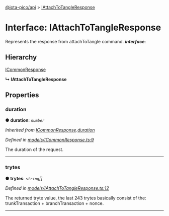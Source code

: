 [@iota-pico/api](../README.md) > [IAttachToTangleResponse](../interfaces/iattachtotangleresponse.md)



# Interface: IAttachToTangleResponse


Represents the response from attachToTangle command.
*__interface__*: 


## Hierarchy


 [ICommonResponse](icommonresponse.md)

**↳ IAttachToTangleResponse**








## Properties
<a id="duration"></a>

###  duration

**●  duration**:  *`number`* 

*Inherited from [ICommonResponse](icommonresponse.md).[duration](icommonresponse.md#duration)*

*Defined in [models/ICommonResponse.ts:9](https://github.com/iotaeco/iota-pico-api/blob/af122d2/src/models/ICommonResponse.ts#L9)*



The duration of the request.




___

<a id="trytes"></a>

###  trytes

**●  trytes**:  *`string`[]* 

*Defined in [models/IAttachToTangleResponse.ts:12](https://github.com/iotaeco/iota-pico-api/blob/af122d2/src/models/IAttachToTangleResponse.ts#L12)*



The returned tryte value, the last 243 trytes basically consist of the: trunkTransaction + branchTransaction + nonce.




___


